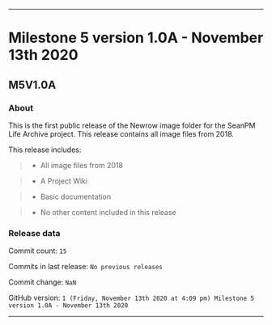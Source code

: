 
***

# Milestone 5 version 1.0A - November 13th 2020

## M5V1.0A

### About

This is the first public release of the Newrow image folder for the SeanPM Life Archive project. This release contains all image files from 2018.

This release includes:

> * All image files from 2018

> * A Project Wiki

> * Basic documentation

> * No other content included in this release

### Release data

Commit count: `15`

Commits in last release: `No previous releases`

Commit change: `NaN`

GitHub version: `1 (Friday, November 13th 2020 at 4:09 pm) Milestone 5 version 1.0A - November 13th 2020`

***
